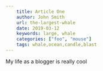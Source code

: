 ```yaml
---
    title: Article One
    author: John Smith
    url: the-largest-whale
    date: 2019-03-12
    keywords: large, whale
    categories: ["foo", "mouse"]
    tags: whale,ocean,candle,blast
---
```


My life as a blogger is really cool